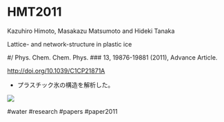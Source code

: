 # HMT2011

Kazuhiro Himoto, Masakazu Matsumoto and Hideki Tanaka

Lattice- and network-structure in plastic ice

#/ Phys. Chem. Chem. Phys.  ### 13, 19876-19881 (2011), Advance Article.

http://doi.org/10.1039/C1CP21871A


* プラスチック氷の構造を解析した。

![](https://i.gyazo.com/39cf7ec2d5b8203767fd552acae17760.gif)



#water #research #papers #paper2011




